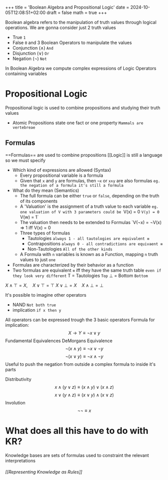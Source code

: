 +++
title = 'Boolean Algebra and Propositional Logic'
date = 2024-10-05T12:08:51+02:00
draft = false
math = true 
+++



Boolean algebra refers to the manipulation of truth values through logical operations.
We are gonna consider just 2 truth values
- True `1`
- False `0`
and 3 Boolean Operators to manipulate the values
- Conjunction (∧) `And`
- Disjunction (∨) `Or`
- Negation (¬) `Not`

In Boolean Algebra we compute complex expressions of Logic Operators containing variables

# Propositional Logic
Propositional logic is used to combine propositions and studying their truth values

- Atomic Propositions state one fact or one property `Mammals are vertebreae`
## Formulas
==Formulas== are used to combine propositions
[[Logic]] is still a language so we must specify
- Which kind of expressions are allowed (Syntax)
	- Every propositional variable is a formula
	- Given that `x` and `y` are formulas, then `¬x` or `x∧y` are also formulas `eg. the negation of a formula it's still a formula`
- What do they mean (Semantics)
	- The full formula can be either `true` or `false`, depending on the truth of its components
	- A 'Valuation' is the assignment of a truth value to each variable
		`eg. one valuation of V with 3 parameters could be
		`V(x) = 0
		`V(y) = 0
		`V(w) = 1`
	- The valuation then needs to be extended to Formulas `V(¬x) = ¬V(x) => 1 iff V(x) = 0
	- Three types of formulas
		- Tautologies `always 1 - all tautologies are equivalent ≡`
		- Contrapositions  `always 0 - all contradictions are equivaent ≡`
		- Non-Tautologies `All of the other kinds`
	- A Formula with `n` variables is known as a Function, mapping `n` truth values to just `one`
- Formulas are characterized by their behavior as a function 
- Two formulas are equivalent `≡` iff they have the same truth table `even if they look very different`
T = Tautologies `Top`
⊥ = Bottom `Bottom`

$X \wedge \top = X,\ \ \ \ X \vee \top = \top$
$X \vee \bot = X\ \ \ \ X \wedge \bot = \bot$

It's possible to imagine other operators 
- NAND `Not both true`
- implication `if x then y`

All operators can be expressed trough the 3 basic operators
Formula for implication:$$ X \rightarrow Y \equiv \neg x \vee y $$
Fundamental Equivalences
DeMorgans Equivalence
$$ \neg(x\wedge y) \equiv \neg x \vee \neg y $$
$$ \neg(x\vee y) \equiv \neg x \wedge \neg y $$
Useful to push the negation from outside a complex formula to inside it's parts

Distributivity
$$ x \wedge (y \vee z) \equiv (x \wedge y) \vee (x \wedge z) $$
$$ x \vee (y \wedge z) \equiv (x \vee y) \wedge (x \vee z) $$
Involution
$$ \neg \neg \equiv x $$

# What does all this have to do with KR?
Knowledge bases are sets of formulas used to constraint the relevant interpretations
###### [[Representing Knowledge as Rules]]